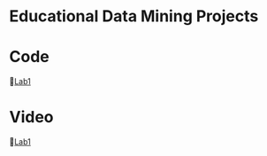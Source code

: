 # Educational Data Mining Projects

# Code

📌[Lab1](https://github.com/KoJenKang/Educational-Data-Mining-Projects/blob/code-files/lab1.py)


# Video
📌[Lab1](https://youtu.be/ChEn9uA-2tI)
